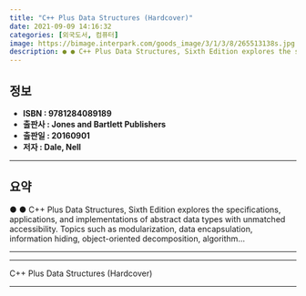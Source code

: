 ```yaml
---
title: "C++ Plus Data Structures (Hardcover)"
date: 2021-09-09 14:16:32
categories: [외국도서, 컴퓨터]
image: https://bimage.interpark.com/goods_image/3/1/3/8/265513138s.jpg
description: ● ● C++ Plus Data Structures, Sixth Edition explores the specifications, applications, and implementations of abstract data types with unmatched accessibility
---
```


## **정보**

- **ISBN : 9781284089189**
- **출판사 : Jones and Bartlett Publishers**
- **출판일 : 20160901**
- **저자 : Dale, Nell**

------



## **요약**

●  ●  C++ Plus Data Structures, Sixth Edition explores the specifications, applications, and implementations of abstract data types with unmatched accessibility. Topics such as modularization, data encapsulation, information hiding, object-oriented decomposition, algorithm... 

------



------


C++ Plus Data Structures (Hardcover) 

------


